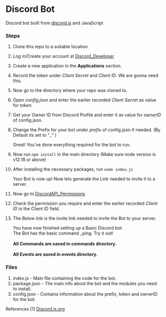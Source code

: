 # Discord Bot 
Discord bot built from [discord.js](https://discord.js.org/#/) and JavaScript

### Steps

1. Clone this repo to a suitable location.
2. Log in/Create your account at [Discord_Developer](https://discord.com/developers)
3. Create a new application in the **Applications** section.
4. Record the token under *Client Secret* and  *Client ID*. We are gonna need this. 
5. Now go to the directory where your repo was cloned to.
6. Open *config,json* and enter the earlier recorded *Client Secret* as value for *token*. 
7. Get your Owner ID from Discord Profile and enter it as value for *ownerID* of config.json.
8. Change the Prefix for your bot under *prefix* of config.json if needed. (By Default its set to "_" )

    Great! You've done everything required for the bot to run.

9. Now run ```npm install``` in the main directory (Make sure node version is v12.18 or above)
10. After installing the necessary packages, run ```node index.js```

    Your Bot is now up! Now lets generate the Link needed to invite it to a server.

11. Now go to [DiscordAPI_Permissions](https://discordapi.com/permissions.html)
12. Check the permission you require and enter the earlier recorded *Client ID* in the Client ID field.
13. The Below link is the invite link needed to invite the Bot to your server.

    You have now finished setting up a Basic Discord bot. \
    The Bot has the basic command _ping. Try it out! \
      \
    **All Commands are saved in commands directory.**  \
      \
    **All Events are saved in events directory.**    

### Files

1. index.js - Main file containing the code for the bot.
2. package.json - The main info about the bot and the modules you need to install.
3. config.json - Contains information about the prefix, token and ownerID for the bot.


References
 \[1\] [Discord.js.org](https://discord.js.org/)
